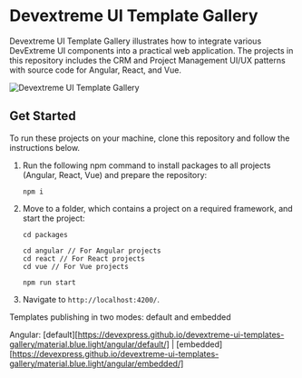 # Devextreme UI Template Gallery

Devextreme UI Template Gallery illustrates how to integrate various DevExtreme UI components into a practical web application. The projects in this repository includes the CRM and Project Management UI/UX patterns with source code for Angular, React, and Vue.

![Devextreme UI Template Gallery](~/images/ui-template-gallery.png)

## Get Started

To run these projects on your machine, clone this repository and follow the instructions below.

1. Run the following npm command to install packages to all projects (Angular, React, Vue) and prepare the repository: 

    ```
    npm i
    ```

2. Move to a folder, which contains a project on a required framework, and start the project:

    ```
    cd packages

    cd angular // For Angular projects
    cd react // For React projects
    cd vue // For Vue projects

    npm run start
    ```

3. Navigate to `http://localhost:4200/`.


Templates publishing in two modes: default and embedded

Angular: [default][https://devexpress.github.io/devextreme-ui-templates-gallery/material.blue.light/angular/default/] | [embedded][https://devexpress.github.io/devextreme-ui-templates-gallery/material.blue.light/angular/embedded/]

